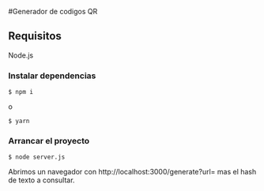 #Generador de codigos QR

## Requisitos

Node.js

### Instalar dependencias

```
$ npm i
```

o

```
$ yarn
```

### Arrancar el proyecto

```
$ node server.js
```

Abrimos un navegador con http://localhost:3000/generate?url= mas el hash de texto a consultar.

